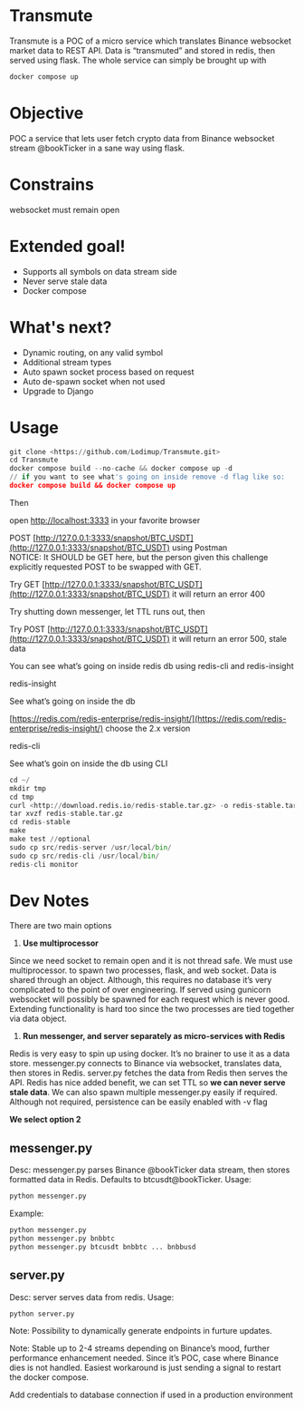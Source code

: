 # Transmute
Transmute is a POC of a micro service which translates Binance websocket market data to REST API. Data is “transmuted” and stored in redis, then served using flask. The whole service can simply be brought up with

```python
docker compose up
```
# Objective

POC a service that lets user fetch crypto data from Binance websocket stream <symbol>@bookTicker in a sane way using flask.

# Constrains

websocket must remain open

# Extended goal!

-   Supports all symbols on data stream side
-   Never serve stale data
-   Docker compose

# What's next?
- Dynamic routing, on any valid symbol
- Additional stream types
- Auto spawn socket process based on request
- Auto de-spawn socket when not used
- Upgrade to Django
# Usage

```python
git clone <https://github.com/Lodimup/Transmute.git>
cd Transmute
docker compose build --no-cache && docker compose up -d
// if you want to see what's going on inside remove -d flag like so:
docker compose build && docker compose up

```

Then

open  [](http://localhost:3333/)[http://localhost:3333](http://localhost:3333/)  in your favorite browser

POST  [](http://127.0.0.1:3333/snapshot/BTC_USDT)[http://127.0.0.1:3333/snapshot/BTC_USDT](http://127.0.0.1:3333/snapshot/BTC_USDT)  using Postman  
NOTICE: It SHOULD be GET here, but the person given this challenge explicitly requested POST to be swapped with GET.
  
Try GET  [](http://127.0.0.1:3333/snapshot/BTC_USDT)[http://127.0.0.1:3333/snapshot/BTC_USDT](http://127.0.0.1:3333/snapshot/BTC_USDT)  it will return an error 400

Try shutting down messenger, let TTL runs out, then

Try POST  [](http://127.0.0.1:3333/snapshot/BTC_USDT)[http://127.0.0.1:3333/snapshot/BTC_USDT](http://127.0.0.1:3333/snapshot/BTC_USDT)  it will return an error 500, stale data

You can see what’s going on inside redis db using redis-cli and redis-insight

redis-insight

See what’s going on inside the db

[](https://redis.com/redis-enterprise/redis-insight/)[https://redis.com/redis-enterprise/redis-insight/](https://redis.com/redis-enterprise/redis-insight/)  choose the 2.x version

redis-cli

See what’s goin on inside the db using CLI

```python
cd ~/
mkdir tmp
cd tmp
curl <http://download.redis.io/redis-stable.tar.gz> -o redis-stable.tar.gz
tar xvzf redis-stable.tar.gz
cd redis-stable
make
make test //optional
sudo cp src/redis-server /usr/local/bin/
sudo cp src/redis-cli /usr/local/bin/
redis-cli monitor

```

# Dev Notes

There are two main options

1.  **Use multiprocessor**

Since we need socket to remain open and it is not thread safe. We must use multiprocessor. to spawn two processes, flask, and web socket. Data is shared through an object. Although, this requires no database it’s very complicated to the point of over engineering. If served using gunicorn websocket will possibly be spawned for each request which is never good. Extending functionality is hard too since the two processes are tied together via data object.

1.  **Run messenger, and server separately as micro-services with Redis**

Redis is very easy to spin up using docker. It’s no brainer to use it as a data store.  messenger.py connects to Binance via websocket, translates data, then stores in Redis.  server.py  fetches the data from Redis then serves the API. Redis has nice added benefit, we can set TTL so  **we can never serve stale data**. We can also spawn multiple  messenger.py easily if required. Although not required, persistence can be easily enabled with -v flag

**We select option 2**

## messenger.py

Desc:  messenger.py  parses Binance <symbol>@bookTicker data stream, then stores formatted data in Redis. Defaults to btcusdt@bookTicker. Usage:

```python
python messenger.py
```

Example:

```python
python messenger.py
python messenger.py bnbbtc
python messenger.py btcusdt bnbbtc ... bnbbusd

```

## server.py

Desc:  server  serves data from redis. Usage:

```python
python server.py
```

Note: Possibility to dynamically generate endpoints in furture updates.

Note: Stable up to 2-4 streams depending on Binance’s mood, further performance enhancement needed. Since it’s POC, case where Binance dies is not handled. Easiest workaround is just sending a signal to restart the docker compose.

Add credentials to database connection if used in a production environment
